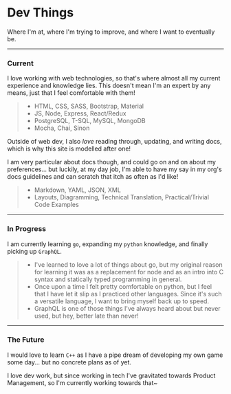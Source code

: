 # Dev Things

Where I'm at, where I'm trying to improve, and where I want to eventually be.

---

### Current

I love working with web technologies, so that's where almost all my current experience and knowledge lies. This doesn't mean I'm an expert by any means, just that I feel comfortable with them!

> - HTML, CSS, SASS, Bootstrap, Material 
> - JS, Node, Express, React/Redux
> - PostgreSQL, T-SQL, MySQL, MongoDB
> - Mocha, Chai, Sinon

Outside of web dev, I also *love* reading through, updating, and writing docs, which is why this site is modelled after one!

I am very particular about docs though, and could go on and on about my preferences... but luckily, at my day job, I'm able to have my say in my org's docs guidelines and can scratch that itch as often as I'd like!

> - Markdown, YAML, JSON, XML
> - Layouts, Diagramming, Technical Translation, Practical/Trivial Code Examples

---

### In Progress

I am currently learning `go`, expanding my `python` knowledge, and finally picking up `GraphQL`.

> - I've learned to love a lot of things about go, but my original reason for learning it was as a replacement for node and as an intro into C syntax and statically typed programming in general.
> - Once upon a time I felt pretty comfortable on python, but I feel that I have let it slip as I practiced other languages. Since it's such a versatile language, I want to bring myself back up to speed.
> - GraphQL is one of those things I've always heard about but never used, but hey, better late than never!

---

### The Future

I would love to learn `C++` as I have a pipe dream of developing my own game some day... but no concrete plans as of yet.

I love dev work, but since working in tech I've gravitated towards Product Management, so I'm currently working towards that~

